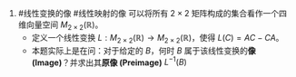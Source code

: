 1. #线性变换的像  #线性映射的像 
可以将所有 $2 \times 2$ 矩阵构成的集合看作一个四维向量空间 $M_{2 \times 2}(\mathbb{R})$。
    *   定义一个线性变换 $L: M_{2 \times 2}(\mathbb{R}) \to M_{2 \times 2}(\mathbb{R})$，使得 $L(C) = AC - CA$。
    *   本题实际上是在问：对于给定的 $B$，何时 $B$ 属于该线性变换的**像 (Image)**？并求出其**原像 (Preimage)** $L^{-1}(B)$ 
